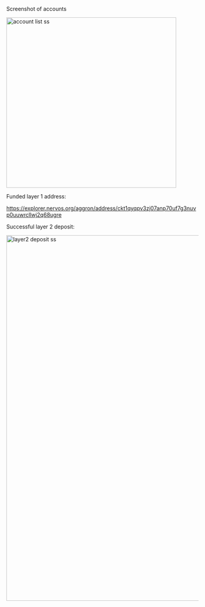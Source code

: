 Screenshot of accounts

<img width="445" alt="account list ss" src="https://user-images.githubusercontent.com/6180310/128646820-26c58e36-2d55-4bb2-81a3-4ac031ed7acf.png">

Funded layer 1 address:

https://explorer.nervos.org/aggron/address/ckt1qyqpv3zj07anp70uf7g3nuvp0uuwrcllwj2q68ugre

Successful layer 2 deposit:

<img width="955" alt="layer2 deposit ss" src="https://user-images.githubusercontent.com/6180310/128646842-19069f3a-97e3-479c-a4ef-6324347da58e.png">
